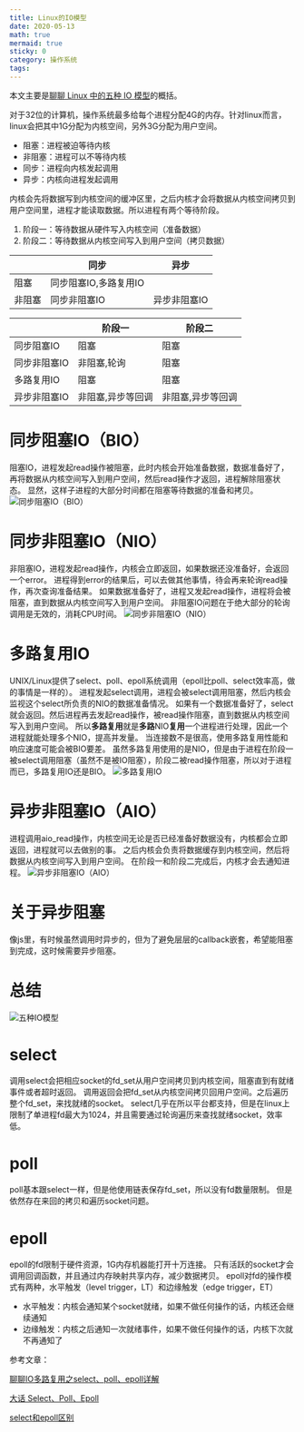 ```yaml
---
title: Linux的IO模型
date: 2020-05-13
math: true
mermaid: true
sticky: 0
category: 操作系统
tags:
---
```


本文主要是[聊聊 Linux 中的五种 IO 模型](https://mp.weixin.qq.com/s/RkncXcZT4nDQgdLeUcFaxQ)的概括。

对于32位的计算机，操作系统最多给每个进程分配4G的内存。针对linux而言，linux会把其中1G分配为内核空间，另外3G分配为用户空间。

+ 阻塞：进程被迫等待内核
+ 非阻塞：进程可以不等待内核
+ 同步：进程向内核发起调用
+ 异步：内核向进程发起调用

内核会先将数据写到内核空间的缓冲区里，之后内核才会将数据从内核空间拷贝到用户空间里，进程才能读取数据。所以进程有两个等待阶段。
1. 阶段一：等待数据从硬件写入内核空间（准备数据）
2. 阶段二：等待数据从内核空间写入到用户空间（拷贝数据）

|      |同步                 |异步        |
|---   |---                  |---         |
|阻塞  |同步阻塞IO,多路复用IO|            |
|非阻塞|同步非阻塞IO         |异步非阻塞IO|

|              |阶段一           |阶段二           |
|---           |---              |---              |
|同步阻塞IO    |阻塞             |阻塞             |
|同步非阻塞IO  |非阻塞,轮询      |阻塞             |
|多路复用IO    |阻塞             |阻塞             |
|异步非阻塞IO  |非阻塞,异步等回调|非阻塞,异步等回调|

# 同步阻塞IO（BIO）
阻塞IO，进程发起read操作被阻塞，此时内核会开始准备数据，数据准备好了，再将数据从内核空间写入到用户空间，然后read操作才返回，进程解除阻塞状态。
显然，这样子进程的大部分时间都在阻塞等待数据的准备和拷贝。
![同步阻塞IO（BIO）](https://filebed.cellargalaxy.workers.dev/blog/code/20200513/640.webp)

# 同步非阻塞IO（NIO）
非阻塞IO，进程发起read操作，内核会立即返回，如果数据还没准备好，会返回一个error。
进程得到error的结果后，可以去做其他事情，待会再来轮询read操作，再次查询准备结果。
如果数据准备好了，进程又发起read操作，进程将会被阻塞，直到数据从内核空间写入到用户空间。
非阻塞IO问题在于绝大部分的轮询调用是无效的，消耗CPU时间。
![同步非阻塞IO（NIO）](https://filebed.cellargalaxy.workers.dev/blog/code/20200513/641.webp)

# 多路复用IO
UNIX/Linux提供了select、poll、epoll系统调用（epoll比poll、select效率高，做的事情是一样的）。
进程发起select调用，进程会被select调用阻塞，然后内核会监视这个select所负责的NIO的数据准备情况。
如果有一个数据准备好了，select就会返回。然后进程再去发起read操作，被read操作阻塞，直到数据从内核空间写入到用户空间。
所以**多路复用**就是**多路**NIO**复用**一个进程进行处理，因此一个进程就能处理多个NIO，提高并发量。
当连接数不是很高，使用多路复用性能和响应速度可能会被BIO要差。
虽然多路复用使用的是NIO，但是由于进程在阶段一被select调用阻塞（虽然不是被IO阻塞），阶段二被read操作阻塞，所以对于进程而已，多路复用IO还是BIO。
![多路复用IO](https://filebed.cellargalaxy.workers.dev/blog/code/20200513/642.webp)

# 异步非阻塞IO（AIO）
进程调用aio_read操作，内核空间无论是否已经准备好数据没有，内核都会立即返回，进程就可以去做别的事。
之后内核会负责将数据缓存到内核空间，然后将数据从内核空间写入到用户空间。
在阶段一和阶段二完成后，内核才会去通知进程。
![异步非阻塞IO（AIO）](https://filebed.cellargalaxy.workers.dev/blog/code/20200513/643.webp)

# 关于异步阻塞
像js里，有时候虽然调用时异步的，但为了避免层层的callback嵌套，希望能阻塞到完成，这时候需要异步阻塞。

# 总结
![五种IO模型](https://filebed.cellargalaxy.workers.dev/blog/code/20200513/644.webp)

# select
调用select会把相应socket的fd_set从用户空间拷贝到内核空间，阻塞直到有就绪事件或者超时返回。
调用返回会把fd_set从内核空间拷贝回用户空间。之后遍历整个fd_set，来找就绪的socket。
select几乎在所以平台都支持，但是在linux上限制了单进程fd最大为1024，并且需要通过轮询遍历来查找就绪socket，效率低。

# poll
poll基本跟select一样，但是他使用链表保存fd_set，所以没有fd数量限制。
但是依然存在来回的拷贝和遍历socket问题。

# epoll
epoll的fd限制于硬件资源，1G内存机器能打开十万连接。
只有活跃的socket才会调用回调函数，并且通过内存映射共享内存，减少数据拷贝。
epoll对fd的操作模式有两种，水平触发（level trigger，LT）和边缘触发（edge trigger，ET）
+ 水平触发：内核会通知某个socket就绪，如果不做任何操作的话，内核还会继续通知
+ 边缘触发：内核之后通知一次就绪事件，如果不做任何操作的话，内核下次就不再通知了

参考文章：

[聊聊IO多路复用之select、poll、epoll详解](https://www.jianshu.com/p/dfd940e7fca2)

[大话 Select、Poll、Epoll](https://cloud.tencent.com/developer/article/1005481)

[select和epoll区别](https://www.jianshu.com/p/430141f95ddb)